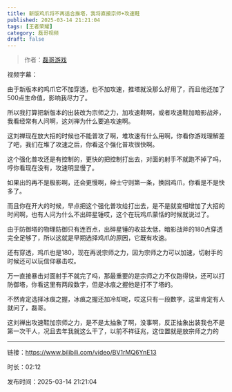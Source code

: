 ```yaml
---
title: 新版鸡爪将不再适合推塔，我将直接宗师+攻速鞋
published: 2025-03-14 21:21:04
tags: [王者荣耀]
category: 磊哥视频
draft: false
---
```



> 作者：[磊哥游戏](https://space.bilibili.com/268941858?spm_id_from=333.788.upinfo.head.click)

视频字幕：

由于新版本的鸡爪它不加穿透，也不加攻速，推塔就没那么好用了，而且他还加了500点生命值，影响我尽力了。

所以我打算把新版本的出装改为宗师之力，加攻速鞋啊，或者攻速鞋加暗影战斧，我看经常有人问啊，这刘禅为什么要追攻速啊。

这刘禅现在放大招的时候也不能普攻了啊，堆攻速有什么用啊，你看你游戏理解差了吧，我们在堆了攻速之后，你看这个强化普攻很快啊。

这个强化普攻还是有控制的，更快的把控制打出去，对面的射手不就跑不掉了吗，哼你看现在没有，攻速明显慢了。

如果出的再不是极影啊，还会更慢啊，绅士守则第一条，换回鸡爪，你看是不是快多了。

而且你在开大的时候，早点把这个强化普攻给打出去，是不是就变相增加了大招的时间啊，也有人问为什么不出碎星锤哎，这个在玩鸡爪蒙恬的时候就说过了。

由于防御塔的物理防御只有连百点，出碎星锤的收益太低，暗影战斧的180点穿透完全足够了，所以这就是早期选择鸡爪的原因，它既有攻速。

还有穿透，鸡爪也是180，现在再说宗师之力，因为宗师之力可以加速，切射手的时候还可以玩信仰暴击哎。

万一直接暴击对面射手不就完了吗，那最重要的是宗师之力不仅跑得快，还可以打防御塔，你看这里有两段数字，但是冰痕之握他是打不了塔的。

不然肯定选择冰痕之握，冰痕之握还加冷却呢，哎这只有一段数字，这里肯定有人就问了，磊哥。

这刘禅出攻速鞋加宗师之力，是不是太抽象了啊，没事啊，反正抽象出装我也不是第一次干人，况且去年我就这么干了，以前不祥征兆，这位置就是放宗师之力的

---

链接：https://www.bilibili.com/video/BV1rMQ6YnE13

时长：02:12

发布时间：2025-03-14 21:21:04

